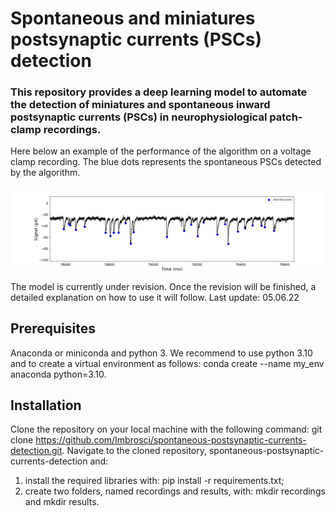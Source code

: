 # Spontaneous and miniatures postsynaptic currents (PSCs) detection

### This repository provides a deep learning model to automate the detection of miniatures and spontaneous inward postsynaptic currents (PSCs) in neurophysiological patch-clamp recordings.

Here below an example of the performance of the algorithm on a voltage clamp recording. The blue dots represents the spontaneous PSCs detected by the algorithm. 

![Alt text](/example.jpg?raw=true)

The model is currently under revision. Once the revision will be finished, a detailed explanation on how to use it will follow. 
Last update: 05.06.22

## Prerequisites
Anaconda or miniconda and python 3. We recommend to use python 3.10 and to create a virtual environment as follows: conda create --name my_env anaconda python=3.10.

## Installation
Clone the repository on your local machine with the following command: git clone https://github.com/Imbrosci/spontaneous-postsynaptic-currents-detection.git. 
Navigate to the cloned repository, spontaneous-postsynaptic-currents-detection and:
1) install the required libraries with: pip install -r requirements.txt;
2) create two folders, named recordings and results, with: mkdir recordings and mkdir results.


